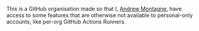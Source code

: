 This is a GitHub organisation made so that I, [Andrew Montagne](https://github.com/AndrewMontagne), have access to some features that are otherwise not available to personal-only accounts, like per-org GitHub Actions Runners.
